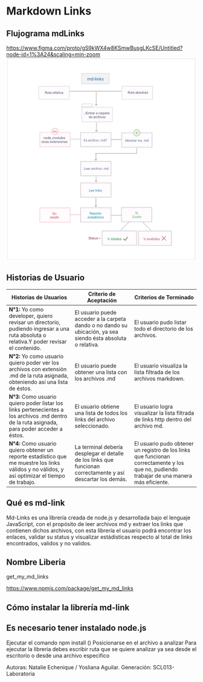 # Markdown Links

## Flujograma mdLinks

https://www.figma.com/proto/gS9kWX4w8KSmwBusgLKcSE/Untitled?node-id=1%3A24&scaling=min-zoom
![md-links](./images/flujomdlinks.webp)

## Historias de Usuario

| Historias de Usuarios                                                                                                                            | Criterio de Aceptación                                                                                       | Criterios de Terminado                                                                                                                    |
|--------------------------------------------------------------------------------------------------------------------------------------------------|--------------------------------------------------------------------------------------------------------------|-------------------------------------------------------------------------------------------------------------------------------------------|
| **N°1:** Yo como developer, quiero revisar un directorio, pudiendo ingresar a una ruta absoluta o relativa.Y poder revisar el contenido.         | El usuario puede acceder a la carpeta dando o no dando su ubicación, ya sea siendo ésta absoluta o relativa. | El usuario pudo listar todo el directorio de los archivos.                                                                                |
| **N°2:** Yo como usuario quiero poder ver los archivos con extensión .md de la ruta asignada, obteniendo así una lista de éstos.                 | El usuario puede obtener una lista con los archivos .md                                                      | El usuario visualiza la lista filtrada de los archivos markdown.                                                                          |
| **N°3:** Como usuario quiero poder listar los links pertenecientes a los archivos .md dentro de la ruta asignada, para poder acceder a éstos.    | El usuario obtiene una lista de todos los links del archivo seleccionado.                                    | El usuario logra visualizar la lista filtrada de links http dentro del archivo md.                                                        |
| **N°4:** Como usuario quiero obtener un reporte estadístico que me muestre los links válidos y no válidos, y así optimizar el tiempo de trabajo. | La terminal debería desplegar el detalle de los links que funcionan correctamente y así descartar los demás. | El usuario pudo obtener un registro de los links que funcionan correctamente y los que no, pudiendo trabajar de una manera más eficiente. |

## Qué es md-link

Md-Links es una librería creada de node.js y desarrollada bajo el lenguaje JavaScript, con el propósito de leer archivos md y extraer los links que contienen dichos archivos, con esta librería el usuario podrá  encontrar los enlaces, validar su status y visualizar estádisticas respecto al total de links encontrados, validos y no validos.

## Nombre Liberia

get_my_md_links

https://www.npmjs.com/package/get_my_md_links


## Cómo instalar la librería md-link

## Es necesario tener instalado node.js
   Ejecutar el comando npm install ()
   Posicionarse en el archivo a analizar
   Para ejecutar la libreria debes escribir ruta que se quiere analizar ya sea desde el escritorio o desde una archivo especifico


Autoras: Natalie Echenique / Yosliana Aguilar.
Generación: SCL013-Laboratoria

